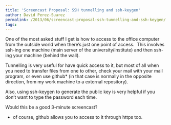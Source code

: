 ```yaml
---
title: 'Screencast Proposal: SSH tunnelling and ssh-keygen'
author: David Perez-Suarez
permalink: /2013/06/screencast-proposal-ssh-tunnelling-and-ssh-keygen/
tags:
---
```

One of the most asked stuff I get is how to access to the office computer from the outside world when there&#8217;s just one point of access.  This involves ssh-ing one machine (main server of the university/institute) and then ssh-ing your machine (behind the wall).

Tunnelling is very useful for have quick access to it, but most of all when you need to transfer files from one to other, check your mail with your mail program, or even use github* (in that case is normally in the opposite direction, from my work machine to a external repository).

Also, using ssh-keygen to generate the public key is very helpful if you don&#8217;t want to type the password each time.

Would this be a good 3-minute screencast?

* of course, github allows you to access to it through https too.

&nbsp;
